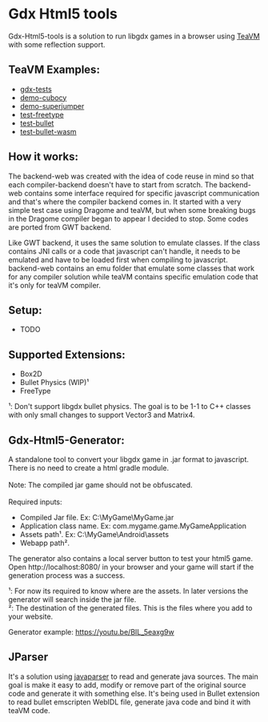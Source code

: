 # Gdx Html5 tools

Gdx-Html5-tools is a solution to run libgdx games in a browser using [TeaVM](https://github.com/konsoletyper/teavm) with some reflection support.

## TeaVM Examples:
* [gdx-tests](https://xpenatan.github.io/gdx-html5-tools/teavm/gdx-tests/)
* [demo-cubocy](https://xpenatan.github.io/gdx-html5-tools/teavm/demo-cubocy/)
* [demo-superjumper](https://xpenatan.github.io/gdx-html5-tools/teavm/demo-superjumper/)
* [test-freetype](https://xpenatan.github.io/gdx-html5-tools/teavm/test-freetype-packtest/)
* [test-bullet](https://xpenatan.github.io/gdx-html5-tools/teavm/test-bullet/)
* [test-bullet-wasm](https://xpenatan.github.io/gdx-html5-tools/teavm/test-bullet-wasm/)

## How it works:
The backend-web was created with the idea of code reuse in mind so that each compiler-backend doesn't have to start from scratch.
The backend-web contains some interface required for specific javascript communication and that's where the compiler backend comes in.
It started with a very simple test case using Dragome and teaVM, but when some breaking bugs in the Dragome compiler began to appear I decided to stop.
Some codes are ported from GWT backend.

Like GWT backend, it uses the same solution to emulate classes. If the class contains JNI calls or a code that javascript can't handle, it needs to be emulated and have to be loaded first when compiling to javascript.
backend-web contains an emu folder that emulate some classes that work for any compiler solution while teaVM contains specific emulation code that it's only for teaVM compiler. 

## Setup:
- TODO

## Supported Extensions:
- Box2D
- Bullet Physics (WIP)¹
- FreeType

¹: Don't support libgdx bullet physics. The goal is to be 1-1 to C++ classes with only small changes to support Vector3 and Matrix4.

## Gdx-Html5-Generator:
A standalone tool to convert your libgdx game in .jar format to javascript. There is no need to create a html gradle module.
<br>
<br>
Note: The compiled jar game should not be obfuscated.
<br>
<br>
Required inputs:
* Compiled Jar file. Ex: C:\MyGame\MyGame.jar
* Application class name. Ex: com.mygame.game.MyGameApplication
* Assets path¹. Ex: C:\MyGame\Android\assets 
* Webapp path².

The generator also contains a local server button to test your html5 game.
<br>
Open http://localhost:8080/ in your browser and your game will start if the generation process was a success.


¹: For now its required to know where are the assets. In later versions the generator will search inside the jar file.
<br>
²: The destination of the generated files. This is the files where you add to your website.

Generator example: https://youtu.be/BIL_5eaxg9w

## JParser
It's a solution using [javaparser](https://github.com/javaparser/javaparser) to read and generate java sources.
The main goal is make it easy to add, modify or remove part of the original source code and generate it with something else.
It's being used in Bullet extension to read bullet emscripten WebIDL file, generate java code and bind it with teaVM code.